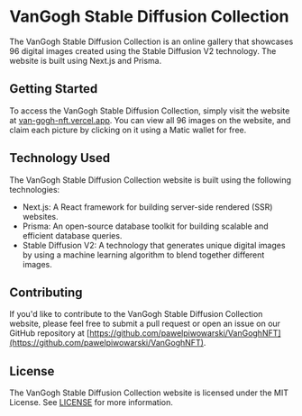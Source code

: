 # VanGogh Stable Diffusion Collection

The VanGogh Stable Diffusion Collection is an online gallery that showcases 96 digital images created using the Stable Diffusion V2 technology. The website is built using Next.js and Prisma.

## Getting Started

To access the VanGogh Stable Diffusion Collection, simply visit the website at [van-gogh-nft.vercel.app](van-gogh-nft.vercel.app). You can view all 96 images on the website, and claim each picture by clicking on it using a Matic wallet for free.

## Technology Used

The VanGogh Stable Diffusion Collection website is built using the following technologies:

- Next.js: A React framework for building server-side rendered (SSR) websites.
- Prisma: An open-source database toolkit for building scalable and efficient database queries.
- Stable Diffusion V2: A technology that generates unique digital images by using a machine learning algorithm to blend together different images.

## Contributing

If you'd like to contribute to the VanGogh Stable Diffusion Collection website, please feel free to submit a pull request or open an issue on our GitHub repository at [https://github.com/pawelpiwowarski/VanGoghNFT](https://github.com/pawelpiwowarski/VanGoghNFT).

## License

The VanGogh Stable Diffusion Collection website is licensed under the MIT License. See [LICENSE](LICENSE) for more information.
